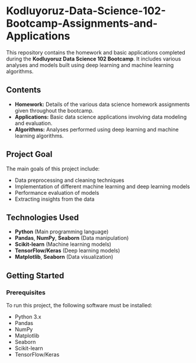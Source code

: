 # Kodluyoruz-Data-Science-102-Bootcamp-Assignments-and-Applications

This repository contains the homework and basic applications completed during the **Kodluyoruz Data Science 102 Bootcamp**. It includes various analyses and models built using deep learning and machine learning algorithms.

## Contents

- **Homework:** Details of the various data science homework assignments given throughout the bootcamp.
- **Applications:** Basic data science applications involving data modeling and evaluation.
- **Algorithms:** Analyses performed using deep learning and machine learning algorithms.

## Project Goal

The main goals of this project include:

- Data preprocessing and cleaning techniques
- Implementation of different machine learning and deep learning models
- Performance evaluation of models
- Extracting insights from the data

## Technologies Used

- **Python** (Main programming language)
- **Pandas**, **NumPy**, **Seaborn** (Data manipulation)
- **Scikit-learn** (Machine learning models)
- **TensorFlow/Keras** (Deep learning models)
- **Matplotlib**, **Seaborn** (Data visualization)

## Getting Started

### Prerequisites

To run this project, the following software must be installed:

- Python 3.x
- Pandas
- NumPy
- Matplotlib
- Seaborn
- Scikit-learn
- TensorFlow/Keras


